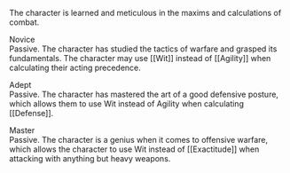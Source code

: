 The character is learned and meticulous in the maxims and calculations of combat.

Novice<br>Passive. The character has studied the tactics of warfare and grasped its fundamentals. The character may use [[Wit]] instead of [[Agility]] when calculating their acting precedence.

Adept<br>Passive. The character has mastered the art of a good defensive posture, which allows them to use Wit instead of Agility when calculating [[Defense]].

Master<br>Passive. The character is a genius when it comes to offensive warfare, which allows the character to use Wit instead of [[Exactitude]] when attacking with anything but heavy weapons.